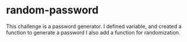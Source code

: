 # random-password

This challenge is a password generator.
I defined variable, and created a function to generate a password I also add a function for randomization. 